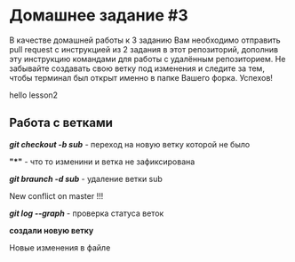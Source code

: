 # Домашнее задание #3

В качестве домашней работы к 3 заданию Вам необходимо отправить pull request с инструкцией из 2 задания в этот репозиторий, дополнив эту инструкцию командами для работы с удалённым репозиторием. Не забывайте создавать свою ветку под изменения и следите за тем, чтобы терминал был открыт именно в папке Вашего форка. Успехов!

 hello lesson2

## Работа с ветками

***git checkout -b sub*** - переход на новую ветку которой не было 

**"*"** - что то изменини и ветка не зафиксирована 


***git braunch -d sub*** - удаление ветки sub

New conflict on master !!! 

***git log --graph*** - проверка статуса веток 

**создали новую ветку** 

Новые изменения в файле 
